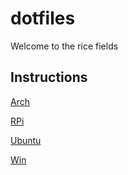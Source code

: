 # dotfiles

Welcome to the rice fields

## Instructions

[Arch](https://github.com/Peglah/dotfiles/blob/main/INSTRUCTIONS%20Arch.md)

[RPi](https://github.com/Peglah/dotfiles/blob/main/INSTRUCTIONS%20RPi.md)

[Ubuntu](https://github.com/Peglah/dotfiles/blob/main/INSTRUCTIONS%20Ubuntu.md)

[Win](https://github.com/Peglah/dotfiles/blob/main/INSTRUCTIONS%20Win.md)
